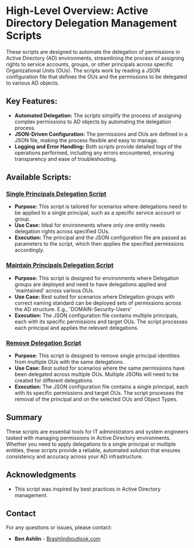 # High-Level Overview: Active Directory Delegation Management Scripts

These scripts are designed to automate the delegation of permissions in Active Directory (AD) environments, streamlining the process of assigning rights to service accounts, groups, or other principals across specific Organizational Units (OUs). The scripts work by reading a JSON configuration file that defines the OUs and the permissions to be delegated to various AD objects.

## Key Features:
- **Automated Delegation:** The scripts simplify the process of assigning complex permissions to AD objects by automating the delegation process.
- **JSON-Driven Configuration:** The permissions and OUs are defined in a JSON file, making the process flexible and easy to manage.
- **Logging and Error Handling:** Both scripts provide detailed logs of the operations performed, including any errors encountered, ensuring transparency and ease of troubleshooting.

## Available Scripts:
### **[Single Principals Delegation Script](https://github.com/br-ashlin/AD_Delegation/tree/master/AddNew_Group_ServiceAccount_RBAC)**
   - **Purpose:** This script is tailored for scenarios where delegations need to be applied to a single principal, such as a specific service account or group.
   - **Use Case:** Ideal for environments where only one entity needs delegation rights across specified OUs.
   - **Execution:** The principal and the JSON configuration file are passed as parameters to the script, which then applies the specified permissions accordingly.

### **[Maintain Principals Delegation Script](https://github.com/br-ashlin/AD_Delegation/tree/master/MaintainRBACPermissions)**
   - **Purpose:** This script is designed for environments where Delegation groups are deployed and need to have delegations applied and 'maintained' across various OUs.
   - **Use Case:** Best suited for scenarios where Delegation groups with correct naming standard can be deployed sets of permissions across the AD structure. E.g., 'DOMAIN-Security-Users'
   - **Execution:** The JSON configuration file contains multiple principals, each with its specific permissions and target OUs. The script processes each principal and applies the relevant delegations.

### **[Remove Delegation Script](https://github.com/br-ashlin/AD_Delegation/tree/master/RemoveACLPermissions)**
   - **Purpose:** This script is designed to remove single principal identities from multiple OUs with the same delegations.
   - **Use Case:** Best suited for scenarios where the same permissions have been delegated across multiple OUs. Multiple JSONs will need to be created for different delegations
   - **Execution:** The JSON configuration file contains a single principal, each with its specific permissions and target OUs. The script processes the removal of the principal and on the selected OUs and Object Types.


## Summary
These scripts are essential tools for IT administrators and system engineers tasked with managing permissions in Active Directory environments. Whether you need to apply delegations to a single principal or multiple entities, these scripts provide a reliable, automated solution that ensures consistency and accuracy across your AD infrastructure.

## Acknowledgments

- This script was inspired by best practices in Active Directory management.

## Contact

For any questions or issues, please contact:

- **Ben Ashlin** - Brashlin@outlook.com
```
